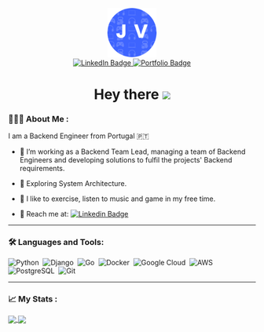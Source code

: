 <div id="header" align="center">
  <img src="files/J_V_no_background.png" width="100"/>
  <div id="badges">
    <a href="https://www.linkedin.com/in/joaomnmvasconcelos/">
      <img src="https://img.shields.io/badge/LinkedIn-blue?style=for-the-badge&logo=linkedin&logoColor=white" alt="LinkedIn Badge"/>
    </a>
    <a href="https://joaovasconcelos.me/">
      <img src="https://img.shields.io/badge/Portfolio-blue?style=for-the-badge&logo=google-chrome&logoColor=white" alt="Portfolio Badge"/>
    </a>
  </div>
  <h1>
    Hey there
    <img src="https://media.giphy.com/media/hvRJCLFzcasrR4ia7z/giphy.gif" width="30px"/>
  </h1>
</div>

### 🧑🏽‍💻 About Me :
I am a Backend Engineer from Portugal 🇵🇹
- 🔭  I’m working as a Backend Team Lead, managing a team of Backend Engineers and developing solutions to fulfil the projects' Backend requirements.

- 📖  Exploring System Architecture.

- 🙌  I like to exercise, listen to music and game in my free time.

- 📮  Reach me at: [![Linkedin Badge](https://img.shields.io/badge/-João_Vasconcelos-blue?style=flat&logo=Linkedin&logoColor=white)](https://www.linkedin.com/in/joaomnmvasconcelos/)

---

### 🛠️ Languages and Tools:

  
  <img src="https://cdn.jsdelivr.net/gh/devicons/devicon/icons/python/python-original.svg" title="Python" alt="Python"  width="40" height="40" />&nbsp;
  <img src="https://cdn.jsdelivr.net/gh/devicons/devicon/icons/django/django-plain-wordmark.svg" title="Django" alt="Django" width="40" height="40"/>&nbsp;
  <img src="https://cdn.jsdelivr.net/gh/devicons/devicon/icons/go/go-original.svg" title="Go" alt="Go"  width="40" height="40"/>&nbsp;
  <img src="https://cdn.jsdelivr.net/gh/devicons/devicon/icons/docker/docker-original-wordmark.svg" title="Docker" alt="Docker"  width="40" height="40"/>&nbsp;
  <img src="https://cdn.jsdelivr.net/gh/devicons/devicon/icons/googlecloud/googlecloud-original-wordmark.svg" title="Google Cloud" alt="Google Cloud"  width="40" height="40"/>&nbsp;
  <img src="https://cdn.jsdelivr.net/gh/devicons/devicon/icons/amazonwebservices/amazonwebservices-plain-wordmark.svg" title="AWS" alt="AWS"  width="40" height="40"/>&nbsp;
  <img src="https://cdn.jsdelivr.net/gh/devicons/devicon/icons/postgresql/postgresql-original.svg" title="PostgreSQL" alt="PostgreSQL"  width="40" height="40"/>&nbsp;
  <img src="https://cdn.jsdelivr.net/gh/devicons/devicon/icons/git/git-original.svg" title="Git" alt="Git"  width="40" height="40"/>&nbsp;

---

### 📈 My Stats :

<div>
<a href="https://git.io/streak-stats">
  <img height=200 align="center" src="https://github-readme-streak-stats.herokuapp.com?user=jmnmv12&exclude_days=Sun%2CSat" />
</a>
<a href="https://github.com/anuraghazra/github-readme-stats">
  <img height=200 align="center" src="https://github-stats-buri1v4rj-jmnmv12.vercel.app/api?username=jmnmv12&show_icons=true&show=reviews" />
</a>
</div>